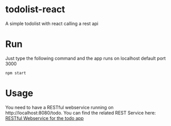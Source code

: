 # todolist-react
A simple todolist with react calling a rest api

# Run
Just type the following command and the app runs on localhost default port 3000
```.command
npm start
```

# Usage
You need to have a RESTful webservice running on http://localhost:8080/todo. You can find the related REST Service here:
[RESTful Webservice for the todo app](https://github.com/mreilaender/todolist-rest)
